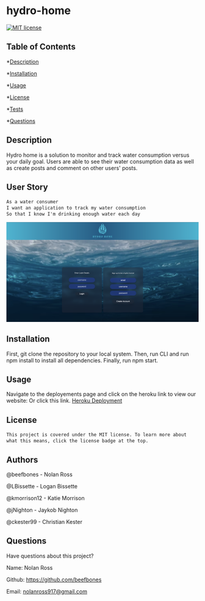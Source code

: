 # hydro-home

  [![MIT license](https://img.shields.io/badge/License-MIT-blue.svg)](https://lbesson.mit-license.org/)
  
   ## Table of Contents

  *[Description](#description)

  *[Installation](#installation)

  *[Usage](#usage)

  *[License](#license)

  *[Tests](#tests)

  *[Questions](#questions)


  ## Description
  Hydro home is a solution to monitor and track water consumption versus your daily goal. Users are able to see their water consumption data as well as create posts and comment on other users' posts.

  ## User Story
    As a water consumer
    I want an application to track my water consumption
    So that I know I'm drinking enough water each day

![Hydro Home Screenshot](./public/images/screenshot.png)


  ## Installation
  First, git clone the repository to your local system. Then, run CLI and run npm install to install all dependencies. Finally, run npm start.

  ## Usage
  Navigate to the deployements page and click on the heroku link to view our website: Or click this link.
  [Heroku Deployment](https://ancient-anchorage-85467.herokuapp.com/login)

  ## License
    This project is covered under the MIT license. To learn more about what this means, click the license badge at the top.

  ## Authors
  @beefbones - Nolan Ross

  @LBissette - Logan Bissette

  @kmorrison12 - Katie Morrison

  @jNighton - Jaykob Nighton

  @ckester99 - Christian Kester

  ## Questions
  Have questions about this project?

  Name: Nolan Ross

  Github: https://github.com/beefbones

  Email: nolanross917@gmail.com
  
